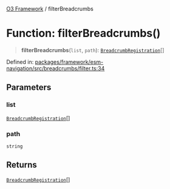 [O3 Framework](../API.md) / filterBreadcrumbs

# Function: filterBreadcrumbs()

> **filterBreadcrumbs**(`list`, `path`): [`BreadcrumbRegistration`](../interfaces/BreadcrumbRegistration.md)[]

Defined in: [packages/framework/esm-navigation/src/breadcrumbs/filter.ts:34](https://github.com/habeshabro/openmrs-esm-core/blob/main/packages/framework/esm-navigation/src/breadcrumbs/filter.ts#L34)

## Parameters

### list

[`BreadcrumbRegistration`](../interfaces/BreadcrumbRegistration.md)[]

### path

`string`

## Returns

[`BreadcrumbRegistration`](../interfaces/BreadcrumbRegistration.md)[]
